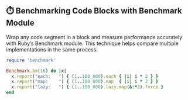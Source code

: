 ## ⏱️ Benchmarking Code Blocks with Benchmark Module

Wrap any code segment in a block and measure performance accurately with Ruby’s Benchmark module. This technique helps compare multiple implementations in the same process.

```ruby
require 'benchmark'

Benchmark.bm(10) do |x|
  x.report("each:   ") { (1..100_000).each { |i| i * 2 } }
  x.report("map:    ") { (1..100_000).map  { |i| i * 2 } }
  x.report("lazy:   ") { (1..100_000).lazy.map(&:*2).force }
end
```